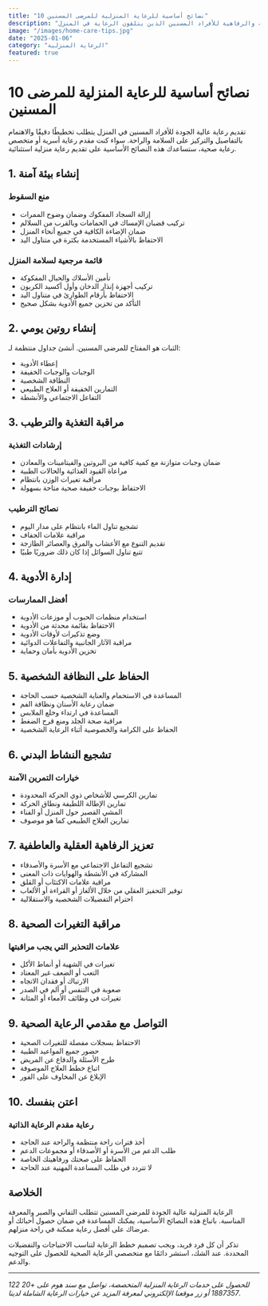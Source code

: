 ```yaml
---
title: "10 نصائح أساسية للرعاية المنزلية للمرضى المسنين"
description: "تعلم استراتيجيات عملية لضمان السلامة والراحة والرفاهية للأفراد المسنين الذين يتلقون الرعاية في المنزل."
image: "/images/home-care-tips.jpg"
date: "2025-01-06"
category: "الرعاية المنزلية"
featured: true
---
```


# 10 نصائح أساسية للرعاية المنزلية للمرضى المسنين

تقديم رعاية عالية الجودة للأفراد المسنين في المنزل يتطلب تخطيطًا دقيقًا والاهتمام بالتفاصيل والتركيز على السلامة والراحة. سواء كنت مقدم رعاية أسرية أو متخصص رعاية صحية، ستساعدك هذه النصائح الأساسية على تقديم رعاية منزلية استثنائية.

## 1. إنشاء بيئة آمنة

### منع السقوط

- إزالة السجاد المفكوك وضمان وضوح الممرات
- تركيب قضبان الإمساك في الحمامات وبالقرب من السلالم
- ضمان الإضاءة الكافية في جميع أنحاء المنزل
- الاحتفاظ بالأشياء المستخدمة بكثرة في متناول اليد

### قائمة مرجعية لسلامة المنزل

- تأمين الأسلاك والحبال المفكوكة
- تركيب أجهزة إنذار الدخان وأول أكسيد الكربون
- الاحتفاظ بأرقام الطوارئ في متناول اليد
- التأكد من تخزين جميع الأدوية بشكل صحيح

## 2. إنشاء روتين يومي

الثبات هو المفتاح للمرضى المسنين. أنشئ جداول منتظمة لـ:

- إعطاء الأدوية
- الوجبات والوجبات الخفيفة
- النظافة الشخصية
- التمارين الخفيفة أو العلاج الطبيعي
- التفاعل الاجتماعي والأنشطة

## 3. مراقبة التغذية والترطيب

### إرشادات التغذية

- ضمان وجبات متوازنة مع كمية كافية من البروتين والفيتامينات والمعادن
- مراعاة القيود الغذائية والحالات الطبية
- مراقبة تغيرات الوزن بانتظام
- الاحتفاظ بوجبات خفيفة صحية متاحة بسهولة

### نصائح الترطيب

- تشجيع تناول الماء بانتظام على مدار اليوم
- مراقبة علامات الجفاف
- تقديم التنوع مع الأعشاب والمرق والعصائر الطازجة
- تتبع تناول السوائل إذا كان ذلك ضروريًا طبيًا

## 4. إدارة الأدوية

### أفضل الممارسات

- استخدام منظمات الحبوب أو موزعات الأدوية
- الاحتفاظ بقائمة محدثة من الأدوية
- وضع تذكيرات لأوقات الأدوية
- مراقبة الآثار الجانبية والتفاعلات الدوائية
- تخزين الأدوية بأمان وحماية

## 5. الحفاظ على النظافة الشخصية

- المساعدة في الاستحمام والعناية الشخصية حسب الحاجة
- ضمان رعاية الأسنان ونظافة الفم
- المساعدة في ارتداء وخلع الملابس
- مراقبة صحة الجلد ومنع قرح الضغط
- الحفاظ على الكرامة والخصوصية أثناء الرعاية الشخصية

## 6. تشجيع النشاط البدني

### خيارات التمرين الآمنة

- تمارين الكرسي للأشخاص ذوي الحركة المحدودة
- تمارين الإطالة اللطيفة ونطاق الحركة
- المشي القصير حول المنزل أو الفناء
- تمارين العلاج الطبيعي كما هو موصوف

## 7. تعزيز الرفاهية العقلية والعاطفية

- تشجيع التفاعل الاجتماعي مع الأسرة والأصدقاء
- المشاركة في الأنشطة والهوايات ذات المعنى
- مراقبة علامات الاكتئاب أو القلق
- توفير التحفيز العقلي من خلال الألغاز أو القراءة أو الألعاب
- احترام التفضيلات الشخصية والاستقلالية

## 8. مراقبة التغيرات الصحية

### علامات التحذير التي يجب مراقبتها

- تغيرات في الشهية أو أنماط الأكل
- التعب أو الضعف غير المعتاد
- الارتباك أو فقدان الاتجاه
- صعوبة في التنفس أو ألم في الصدر
- تغيرات في وظائف الأمعاء أو المثانة

## 9. التواصل مع مقدمي الرعاية الصحية

- الاحتفاظ بسجلات مفصلة للتغيرات الصحية
- حضور جميع المواعيد الطبية
- طرح الأسئلة والدفاع عن المريض
- اتباع خطط العلاج الموصوفة
- الإبلاغ عن المخاوف على الفور

## 10. اعتن بنفسك

### رعاية مقدم الرعاية الذاتية

- أخذ فترات راحة منتظمة والراحة عند الحاجة
- طلب الدعم من الأسرة أو الأصدقاء أو مجموعات الدعم
- الحفاظ على صحتك ورفاهيتك الخاصة
- لا تتردد في طلب المساعدة المهنية عند الحاجة

## الخلاصة

الرعاية المنزلية عالية الجودة للمرضى المسنين تتطلب التفاني والصبر والمعرفة المناسبة. باتباع هذه النصائح الأساسية، يمكنك المساعدة في ضمان حصول أحبائك أو مرضاك على أفضل رعاية ممكنة في راحة منزلهم.

تذكر أن كل فرد فريد، ويجب تصميم خطط الرعاية لتناسب الاحتياجات والتفضيلات المحددة. عند الشك، استشر دائمًا مع متخصصي الرعاية الصحية للحصول على التوجيه والدعم.

---

_للحصول على خدمات الرعاية المنزلية المتخصصة، تواصل مع سند هوم على +20 122 1887357 أو زر موقعنا الإلكتروني لمعرفة المزيد عن خيارات الرعاية الشاملة لدينا._
